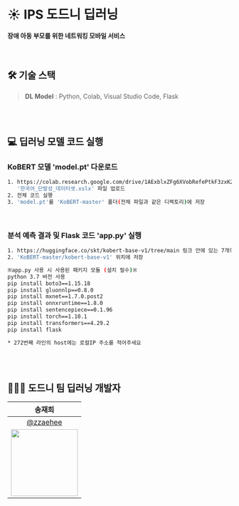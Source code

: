 # ☀ IPS 도드니 딥러닝
**장애 아동 부모를 위한 네트워킹 모바일 서비스**<br/>
<br/><br/>

## 🛠 기술 스택
> **DL Model** : Python, Colab, Visual Studio Code, Flask<br/>

<br/><br/>

## 💻 딥러닝 모델 코드 실행

### KoBERT 모델 'model.pt' 다운로드
```bash
1. https://colab.research.google.com/drive/1AExblxZFg6XVobRefePtkF3zxK2oYmjF?usp=sharing 코랩에
   '한국어_단발성_데이터셋.xslx' 파일 업로드
2. 전체 코드 실행
3. 'model.pt'를 'KoBERT-master' 폴더(전체 파일과 같은 디렉토리)에 저장
```
<br/>

### 분석 예측 결과 및 Flask 코드 'app.py' 실행
```bash
1. https://huggingface.co/skt/kobert-base-v1/tree/main 링크 안에 있는 7개의 파일 다운
2. 'KoBERT-master/kobert-base-v1' 위치에 저장
```

```bash
※app.py 사용 시 사용된 패키지 모듈 (설치 필수)※
python 3.7 버전 사용
pip install boto3==1.15.18 
pip install gluonnlp==0.8.0 
pip install mxnet==1.7.0.post2 
pip install onnxruntime==1.8.0 
pip install sentencepiece==0.1.96 
pip install torch==1.10.1
pip install transformers==4.29.2
pip install flask

* 272번째 라인의 host에는 로컬IP 주소를 적어주세요
```



<br/><br/>

## 👩🏻‍💻 도드니 팀 딥러닝 개발자 
| 송재희 | 
| :-: |
| [@zzaehee](https://github.com/zzaehee) |
|<img src="https://github.com/zzaehee.png" style="width:150px; height:150px;">|
